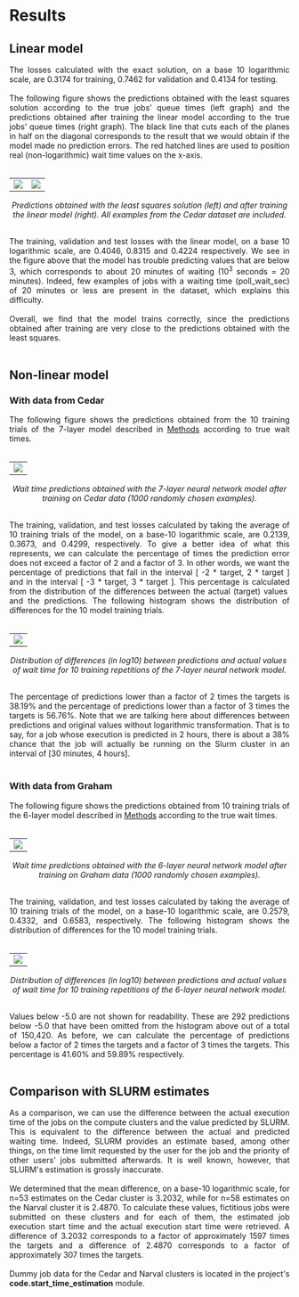 # Results


## Linear model

<div style="text-align: justify">The losses calculated with the exact solution, on a base 10 logarithmic scale, are 0.3174 for training, 0.7462 for validation and 0.4134 for testing. 
<br></br>
The following figure shows the predictions obtained with the least squares solution according to the true jobs’ queue times (left graph) and the predictions obtained after training the linear model according to the true jobs’ queue times (right graph). The black line that cuts each of the planes in half on the diagonal corresponds to the result that we would obtain if the model made no prediction errors. The red hatched lines are used to position real (non-logarithmic) wait time values on the x-axis.
<br></br>
<p align="center">
 <table>
  <tr>
   <td><img src="../results/plots/predictions_plot_all_lstsqr.png">
   </td>
   <td><img src="../results/plots/predictions_plot_all_linear.png">
   </td>
  </tr>
 </table>
</p>
<p align="center">
 <i>Predictions obtained with the least squares solution (left) and after training the linear model (right). All examples from the Cedar dataset are included.
 </i>
</p>
<br>
The training, validation and test losses with the linear model, on a base 10 logarithmic scale, are 0.4046, 0.8315 and 0.4224 respectively. We see in the figure above that the model has trouble predicting values ​​that are below 3, which corresponds to about 20 minutes of waiting (10<sup>3</sup> seconds = 20 minutes). Indeed, few examples of jobs with a waiting time (poll_wait_sec) of 20 minutes or less are present in the dataset, which explains this difficulty. 
<br></br>
Overall, we find that the model trains correctly, since the predictions obtained after training are very close to the predictions obtained with the least squares.
<br></br>
</div>

## Non-linear model


### With data from Cedar

<div style="text-align: justify">The following figure shows the predictions obtained from the 10 training trials of the 7-layer model described in <a href="docs/1_Methods.md"> Methods</a> according to true wait times.
<br><br>
<p align="center">
 <table>
  <tr>
   <td><img src="../results/plots/predictions_plot_1000_7NN.png">
   </td>
  </tr>
 </table>
</p>
<p align="center">
 <i>Wait time predictions obtained with the 7-layer neural network model after training on Cedar data (1000 randomly chosen examples).
 </i>
</p>
<br>
The training, validation, and test losses calculated by taking the average of 10 training trials of the model, on a base-10 logarithmic scale, are 0.2139, 0.3673, and 0.4299, respectively. To give a better idea of ​​what this represents, we can calculate the percentage of times the prediction error does not exceed a factor of 2 and a factor of 3. In other words, we want the percentage of predictions that fall in the interval [ -2 * target, 2 * target ] and in the interval [ -3 * target, 3 * target ]. This percentage is calculated from the distribution of the differences between the actual (target) values ​​and the predictions. The following histogram shows the distribution of differences for the 10 model training trials.
<br><br>
<p align="center">
 <table>
  <tr>
   <td><img src="../results/plots/error_distribution_7NN.png">
   </td>
  </tr>
 </table>
</p>
<p align="center">
 <i>Distribution of differences (in log10) between predictions and actual values ​​of wait time for 10 training repetitions of the 7-layer neural network model.
 </i>
</p>
<br>
The percentage of predictions lower than a factor of 2 times the targets is 38.19% and the percentage of predictions lower than a factor of 3 times the targets is 56.76%. Note that we are talking here about differences between predictions and original values ​​without logarithmic transformation. That is to say, for a job whose execution is predicted in 2 hours, there is about a 38% chance that the job will actually be running on the Slurm cluster in an interval of [30 minutes, 4 hours].
<br><br>
</div>

### With data from Graham

<div style="text-align: justify">The following figure shows the predictions obtained from 10 training trials of the 6-layer model described in <a href="docs/1_Methods.md"> Methods</a> according to the true wait times.
<br><br>
<p align="center">
 <table>
  <tr>
   <td><img src="../results/plots/predictions_plot_1000_6NN.png">
   </td>
  </tr>
 </table>
</p>
<p align="center">
 <i>Wait time predictions obtained with the 6-layer neural network model after training on Graham data (1000 randomly chosen examples).
 </i>
</p>
<br>
The training, validation, and test losses calculated by taking the average of 10 training trials of the model, on a base-10 logarithmic scale, are 0.2579, 0.4332, and 0.6583, respectively. The following histogram shows the distribution of differences for the 10 model training trials.
<br><br>
<p align="center">
 <table>
  <tr>
   <td><img src="../results/plots/error_distribution_6NN.png">
   </td>
  </tr>
 </table>
</p>
<p align="center">
 <i>Distribution of differences (in log10) between predictions and actual values ​​of wait time for 10 training repetitions of the 6-layer neural network model.
 </i>
</p>
<br>
Values ​​below -5.0 are not shown for readability. These are 292 predictions below -5.0 that have been omitted from the histogram above out of a total of 150,420. As before, we can calculate the percentage of predictions below a factor of 2 times the targets and a factor of 3 times the targets. This percentage is 41.60% and 59.89% respectively.
<br><br>
</div>

## Comparison with SLURM estimates

<div style="text-align: justify">As a comparison, we can use the difference between the actual execution time of the jobs on the compute clusters and the value predicted by SLURM. This is equivalent to the difference between the actual and predicted waiting time. Indeed, SLURM provides an estimate based, among other things, on the time limit requested by the user for the job and the priority of other users’ jobs submitted afterwards. It is well known, however, that SLURM's estimation is grossly inaccurate.
<br></br>
We determined that the mean difference, on a base-10 logarithmic scale, for n=53 estimates on the Cedar cluster is 3.2032, while for n=58 estimates on the Narval cluster it is 2.4870. To calculate these values, fictitious jobs were submitted on these clusters and for each of them, the estimated job execution start time and the actual execution start time were retrieved. A difference of 3.2032 corresponds to a factor of approximately 1597 times the targets and a difference of 2.4870 corresponds to a factor of approximately 307 times the targets.
<br></br>
Dummy job data for the Cedar and Narval clusters is located in the project's <b>code.start_time_estimation</b> module.
</div>